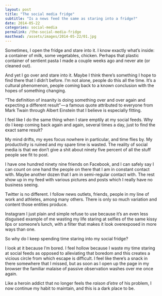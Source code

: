```yaml
---
layout: post
title: "The social media fridge"
subtitle: "Is a news feed the same as staring into a fridge?"
date: 2014-05-22
categories: social-media
permalink: /the-social-media-fridge
masthead: /assets/images/2014-05-22/01.jpg
---
```

Sometimes, I open the fridge and stare into it. I know exactly what’s inside: a container of milk, some vegetables, chicken. Perhaps that plastic container of sentient pasta I made a couple weeks ago and never ate (or cleaned out).

And yet I go over and stare into it. Maybe I think there’s something I hope to find there that I didn’t before. I’m not alone, people do this all the time. It’s a cultural phenomenon, people coming back to a known conclusion with the hopes of something changing.

“The definition of insanity is doing something over and over again and expecting a different result” — a famous quote attributed to everyone from Mark Twain through Albert Einstein that I believe is especially fitting.

I feel like I do the same thing when I stare emptily at my social feeds. Why do I keep coming back again and again, several times a day, just to find the exact same result?

My mind drifts, my eyes focus nowhere in particular, and time flies by. My productivity is ruined and my spare time is wasted. The reality of social media is that we don’t give a shit about ninety five percent of all the stuff people see fit to post.

I have one hundred ninety nine friends on Facebook, and I can safely say I can count on one hand the people on there that I am in constant contact with. Maybe another dozen that I am in semi-regular contact with. The rest show up in my feed with various pictures and posts which I really have no business seeing.

Twitter is no different. I follow news outlets, friends, people in my line of work and athletes, among many others. There is only so much variation and content those entities produce.

Instagram I just plain and simple refuse to use because it’s an even less disguised example of me wasting my life staring at selfies of the same kissy lips or someone’s lunch, with a filter that makes it look overexposed in more ways than one.

So why do I keep spending time staring into my social fridge?

I look at it because I’m bored. I feel hollow because I waste my time staring at social feeds as opposed to alleviating that boredom and this creates a vicious circle from which escape is difficult. I feel like there’s a snack in there somewhere that I missed, but as soon as I open up the page in my browser the familiar malaise of passive observation washes over me once again.

Like a heroin addict that no longer feels the _raison d’etre_ of his problem, I now continue my habit to maintain, and this is a dark place to be.
